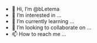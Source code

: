 - 👋 Hi, I’m @bLetema
- 👀 I’m interested in ...
- 🌱 I’m currently learning ...
- 💞️ I’m looking to collaborate on ...
- 📫 How to reach me ...

<!---
bLetema/bLetema is a ✨ special ✨ repository because its `README.md` (this file) appears on your GitHub profile.
You can click the Preview link to take a look at your changes.
--->
